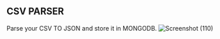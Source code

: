 ## CSV PARSER
Parse your CSV TO JSON and store it in MONGODB.
![Screenshot (110)](https://user-images.githubusercontent.com/67150257/126473805-1e9aef58-b2d3-4a3b-8ff8-3b2f40538551.png)

